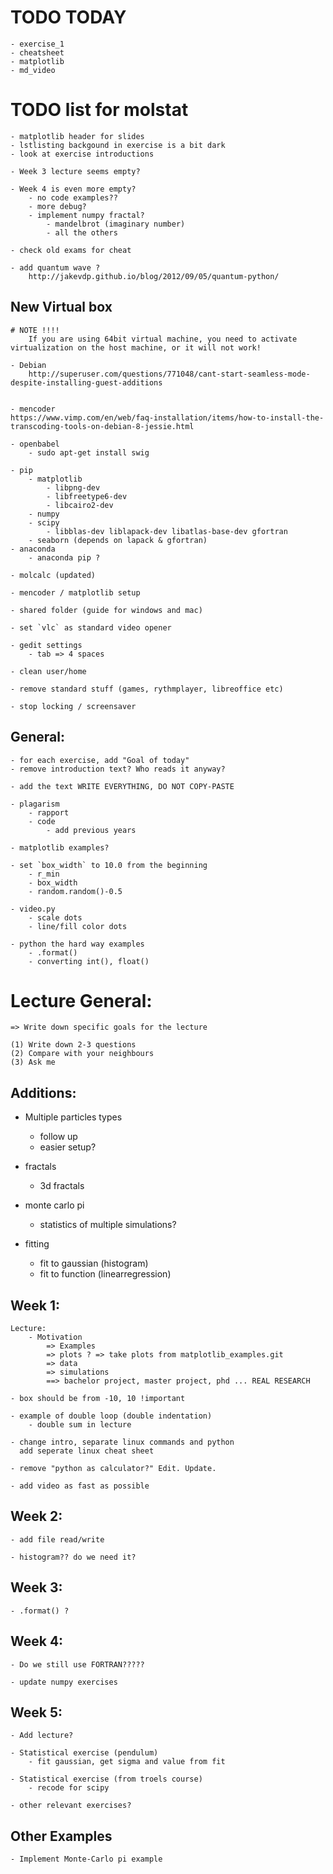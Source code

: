 
# TODO TODAY

    - exercise_1
    - cheatsheet
    - matplotlib
    - md_video


# TODO list for molstat

    - matplotlib header for slides
    - lstlisting backgound in exercise is a bit dark
    - look at exercise introductions

    - Week 3 lecture seems empty?

    - Week 4 is even more empty?
        - no code examples??
        - more debug?
        - implement numpy fractal?
            - mandelbrot (imaginary number)
            - all the others

    - check old exams for cheat
    
    - add quantum wave ?
        http://jakevdp.github.io/blog/2012/09/05/quantum-python/

## New Virtual box

    # NOTE !!!!
        If you are using 64bit virtual machine, you need to activate virtualization on the host machine, or it will not work!

    - Debian
        http://superuser.com/questions/771048/cant-start-seamless-mode-despite-installing-guest-additions
        

    - mencoder
    https://www.vimp.com/en/web/faq-installation/items/how-to-install-the-transcoding-tools-on-debian-8-jessie.html

    - openbabel
        - sudo apt-get install swig

    - pip
        - matplotlib
            - libpng-dev
            - libfreetype6-dev
            - libcairo2-dev
        - numpy
        - scipy
            - libblas-dev liblapack-dev libatlas-base-dev gfortran
        - seaborn (depends on lapack & gfortran)
    - anaconda
        - anaconda pip ?

    - molcalc (updated)

    - mencoder / matplotlib setup

    - shared folder (guide for windows and mac)

    - set `vlc` as standard video opener

    - gedit settings
        - tab => 4 spaces
    
    - clean user/home

    - remove standard stuff (games, rythmplayer, libreoffice etc)

    - stop locking / screensaver


## General:

    - for each exercise, add "Goal of today"
    - remove introduction text? Who reads it anyway?

    - add the text WRITE EVERYTHING, DO NOT COPY-PASTE

    - plagarism
        - rapport
        - code
            - add previous years

    - matplotlib examples?

    - set `box_width` to 10.0 from the beginning
        - r_min
        - box_width
        - random.random()-0.5

    - video.py
        - scale dots
        - line/fill color dots

    - python the hard way examples
        - .format()
        - converting int(), float()


# Lecture General:

    => Write down specific goals for the lecture

    (1) Write down 2-3 questions
    (2) Compare with your neighbours
    (3) Ask me


## Additions:

 - Multiple particles types
    - follow up
    - easier setup?

 - fractals
    - 3d fractals 

 - monte carlo pi
    - statistics of multiple simulations?

 - fitting
    - fit to gaussian (histogram)
    - fit to function (linearregression)

## Week 1:

    Lecture:
        - Motivation
            => Examples
            => plots ? => take plots from matplotlib_examples.git
            => data
            => simulations
            ==> bachelor project, master project, phd ... REAL RESEARCH

    - box should be from -10, 10 !important

    - example of double loop (double indentation)
        - double sum in lecture

    - change intro, separate linux commands and python
      add seperate linux cheat sheet

    - remove "python as calculator?" Edit. Update.

    - add video as fast as possible


## Week 2:

    - add file read/write

    - histogram?? do we need it?


## Week 3:

    - .format() ?


## Week 4:

    - Do we still use FORTRAN?????

    - update numpy exercises


## Week 5:

    - Add lecture?

    - Statistical exercise (pendulum)
        - fit gaussian, get sigma and value from fit

    - Statistical exercise (from troels course)
        - recode for scipy

    - other relevant exercises?

## Other Examples

    - Implement Monte-Carlo pi example

